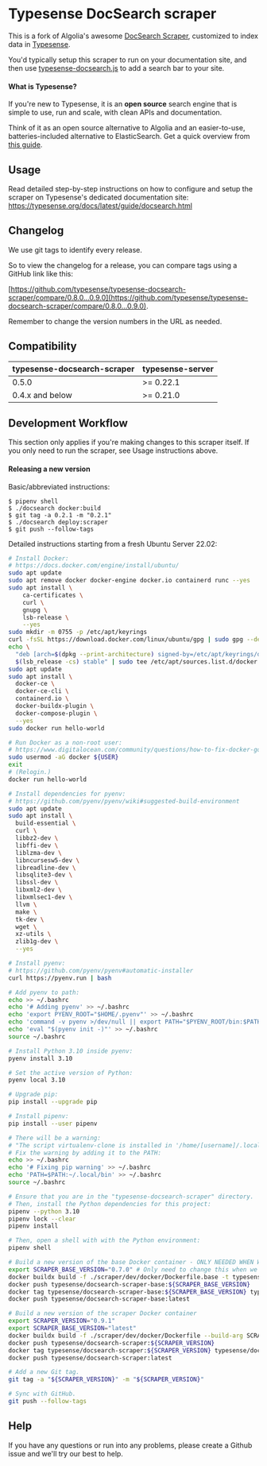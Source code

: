 # Typesense DocSearch scraper

This is a fork of Algolia's awesome [DocSearch Scraper](https://github.com/algolia/docsearch-scraper), customized to index data in [Typesense](https://typesense.org). 

You'd typically setup this scraper to run on your documentation site, and then use [typesense-docsearch.js](https://github.com/typesense/typesense-docsearch.js) to add a search bar to your site. 

#### What is Typesense? 

If you're new to Typesense, it is an **open source** search engine that is simple to use, run and scale, with clean APIs and documentation. 

Think of it as an open source alternative to Algolia and an easier-to-use, batteries-included alternative to ElasticSearch. Get a quick overview from [this guide](https://typesense.org/guide/).

## Usage

Read detailed step-by-step instructions on how to configure and setup the scraper on Typesense's dedicated documentation site: https://typesense.org/docs/latest/guide/docsearch.html

## Changelog

We use git tags to identify every release. 

So to view the changelog for a release, you can compare tags using a GitHub link like this:

[https://github.com/typesense/typesense-docsearch-scraper/compare/0.8.0...0.9.0](https://github.com/typesense/typesense-docsearch-scraper/compare/0.8.0...0.9.0).

Remember to change the version numbers in the URL as needed. 

## Compatibility

| typesense-docsearch-scraper | typesense-server |
| --- | --- |
| 0.5.0 | >= 0.22.1 |
| 0.4.x and below | >= 0.21.0  |

## Development Workflow

This section only applies if you're making changes to this scraper itself. If you only need to run the scraper, see Usage instructions above.

#### Releasing a new version

Basic/abbreviated instructions:

```shellsession
$ pipenv shell
$ ./docsearch docker:build
$ git tag -a 0.2.1 -m "0.2.1"
$ ./docsearch deploy:scraper
$ git push --follow-tags
```

Detailed instructions starting from a fresh Ubuntu Server 22.02:

```bash
# Install Docker:
# https://docs.docker.com/engine/install/ubuntu/
sudo apt update
sudo apt remove docker docker-engine docker.io containerd runc --yes
sudo apt install \
    ca-certificates \
    curl \
    gnupg \
    lsb-release \
    --yes
sudo mkdir -m 0755 -p /etc/apt/keyrings
curl -fsSL https://download.docker.com/linux/ubuntu/gpg | sudo gpg --dearmor -o /etc/apt/keyrings/docker.gpg
echo \
  "deb [arch=$(dpkg --print-architecture) signed-by=/etc/apt/keyrings/docker.gpg] https://download.docker.com/linux/ubuntu \
  $(lsb_release -cs) stable" | sudo tee /etc/apt/sources.list.d/docker.list > /dev/null
sudo apt update
sudo apt install \
  docker-ce \
  docker-ce-cli \
  containerd.io \
  docker-buildx-plugin \
  docker-compose-plugin \
  --yes
sudo docker run hello-world

# Run Docker as a non-root user:
# https://www.digitalocean.com/community/questions/how-to-fix-docker-got-permission-denied-while-trying-to-connect-to-the-docker-daemon-socket
sudo usermod -aG docker ${USER}
exit
# (Relogin.)
docker run hello-world

# Install dependencies for pyenv:
# https://github.com/pyenv/pyenv/wiki#suggested-build-environment
sudo apt update
sudo apt install \
  build-essential \
  curl \
  libbz2-dev \
  libffi-dev \
  liblzma-dev \
  libncursesw5-dev \
  libreadline-dev \
  libsqlite3-dev \
  libssl-dev \
  libxml2-dev \
  libxmlsec1-dev \
  llvm \
  make \
  tk-dev \
  wget \
  xz-utils \
  zlib1g-dev \
  --yes

# Install pyenv:
# https://github.com/pyenv/pyenv#automatic-installer
curl https://pyenv.run | bash

# Add pyenv to path:
echo >> ~/.bashrc
echo '# Adding pyenv' >> ~/.bashrc
echo 'export PYENV_ROOT="$HOME/.pyenv"' >> ~/.bashrc
echo 'command -v pyenv >/dev/null || export PATH="$PYENV_ROOT/bin:$PATH"' >> ~/.bashrc
echo 'eval "$(pyenv init -)"' >> ~/.bashrc
source ~/.bashrc

# Install Python 3.10 inside pyenv:
pyenv install 3.10

# Set the active version of Python:
pyenv local 3.10

# Upgrade pip:
pip install --upgrade pip

# Install pipenv:
pip install --user pipenv

# There will be a warning:
# "The script virtualenv-clone is installed in '/home/[username]/.local.bin' which is not on PATH."
# Fix the warning by adding it to the PATH:
echo >> ~/.bashrc
echo '# Fixing pip warning' >> ~/.bashrc
echo 'PATH=$PATH:~/.local/bin' >> ~/.bashrc
source ~/.bashrc

# Ensure that you are in the "typesense-docsearch-scraper" directory.
# Then, install the Python dependencies for this project:
pipenv --python 3.10
pipenv lock --clear
pipenv install

# Then, open a shell with with the Python environment:
pipenv shell

# Build a new version of the base Docker container - ONLY NEEDED WHEN WE CHANGE DEPENDENCIES
export SCRAPER_BASE_VERSION="0.7.0" # Only need to change this when we update dependencies
docker buildx build -f ./scraper/dev/docker/Dockerfile.base -t typesense/docsearch-scraper-base:${SCRAPER_BASE_VERSION} .
docker push typesense/docsearch-scraper-base:${SCRAPER_BASE_VERSION}
docker tag typesense/docsearch-scraper-base:${SCRAPER_BASE_VERSION} typesense/docsearch-scraper-base:latest
docker push typesense/docsearch-scraper-base:latest

# Build a new version of the scraper Docker container
export SCRAPER_VERSION="0.9.1"
export SCRAPER_BASE_VERSION="latest"
docker buildx build -f ./scraper/dev/docker/Dockerfile --build-arg SCRAPER_BASE_VERSION=${SCRAPER_BASE_VERSION} -t typesense/docsearch-scraper:${SCRAPER_VERSION} .
docker push typesense/docsearch-scraper:${SCRAPER_VERSION}
docker tag typesense/docsearch-scraper:${SCRAPER_VERSION} typesense/docsearch-scraper:latest
docker push typesense/docsearch-scraper:latest

# Add a new Git tag.
git tag -a "${SCRAPER_VERSION}" -m "${SCRAPER_VERSION}"

# Sync with GitHub.
git push --follow-tags


```

## Help

If you have any questions or run into any problems, please create a Github issue and we'll try our best to help.
